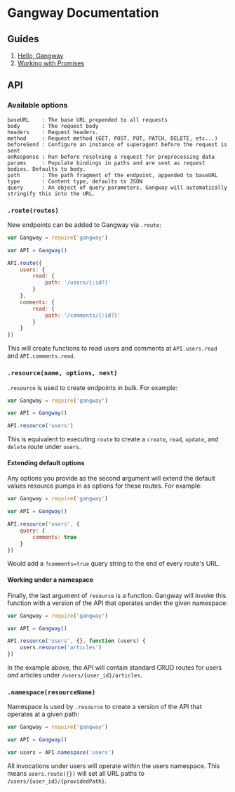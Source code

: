 # Gangway Documentation

## Guides

1. [Hello, Gangway](guides/hello-gangway.md)
2. [Working with Promises](guides/promises.md)

## API

### Available options

```
baseURL    : The base URL prepended to all requests
body       : The request body
headers    : Request headers.
method     : Request method (GET, POST, PUT, PATCH, DELETE, etc...)
beforeSend : Configure an instance of superagent before the request is sent
onResponse : Run before resolving a request for preprocessing data
params     : Populate bindings in paths and are sent as request bodies. Defaults to body.
path       : The path fragment of the endpoint, appended to baseURL
type       : Content type, defaults to JSON
query      : An object of query parameters. Gangway will automatically stringify this into the URL.
```

### `.route(routes)`

New endpoints can be added to Gangway via `.route`:

```javascript
var Gangway = require('gangway')

var API = Gangway()

API.route({
    users: {
        read: {
            path: '/users/{:id?}'
        }
    },
    comments: {
        read: {
            path: '/comments/{:id?}'
        }
    }
})
```

This will create functions to read users and comments at
`API.users.read` and `API.comments.read`.

### `.resource(name, options, nest)`

`.resource` is used to create endpoints in bulk. For example:

```javascript
var Gangway = require('gangway')

var API = Gangway()

API.resource('users')
```

This is equivalent to executing `route` to create a `create`, `read`,
`update`, and `delete` route under `users`.

#### Extending default options

Any options you provide as the second argument will extend the default
values resource pumps in as options for these routes. For example:

```javascript
var Gangway = require('gangway')

var API = Gangway()

API.resource('users', {
    query: {
        comments: true
    }
})
```

Would add a `?comments=true` query string to the end of every route's
URL.

#### Working under a namespace

Finally, the last argument of `resource` is a function. Gangway will
invoke this function with a version of the API that operates under the
given namespace:

```javascript
var Gangway = require('gangway')

var API = Gangway()

API.resource('users', {}, function (users) {
    users.resource('articles')
})
```

In the example above, the API will contain standard CRUD routes for
users _and_ articles under `/users/{user_id}/articles`.

### `.namespace(resourceName)`

Namespace is used by `.resource` to create a version of the API that
operates at a given path:

```javascript
var Gangway = require('gangway')

var API = Gangway()

var users = API.namespace('users')
```

All invocations under users will operate within the users
namespace. This means `users.route({})` will set all URL paths to
`/users/{user_id}/{providedPath}`.
